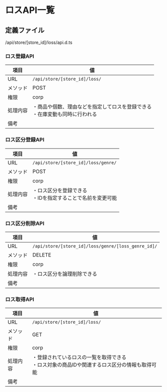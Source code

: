 # ロスAPI一覧

## 定義ファイル

/api/store/[store_id]/loss/api.d.ts

### ロス登録API

| 項目 | 値 |
|-----|-----|
| URL | `/api/store/[store_id]/loss/` |
| メソッド | POST |
| 権限 | corp |
| 処理内容 | ・商品や個数、理由などを指定してロスを登録できる<br>・在庫変動も同時に行われる |
| 備考 | |

### ロス区分登録API

| 項目 | 値 |
|-----|-----|
| URL | `/api/store/[store_id]/loss/genre/` |
| メソッド | POST |
| 権限 | corp |
| 処理内容 | ・ロス区分を登録できる<br>・IDを指定することで名前を変更可能 |
| 備考 | |

### ロス区分削除API

| 項目 | 値 |
|-----|-----|
| URL | `/api/store/[store_id]/loss/genre/[loss_genre_id]/` |
| メソッド | DELETE |
| 権限 | corp |
| 処理内容 | ・ロス区分を論理削除できる |
| 備考 | |

### ロス取得API

| 項目 | 値 |
|-----|-----|
| URL | `/api/store/[store_id]/loss/` |
| メソッド | GET |
| 権限 | corp |
| 処理内容 | ・登録されているロスの一覧を取得できる<br>・ロス対象の商品IDや関連するロス区分の情報も取得可能 |
| 備考 | |
